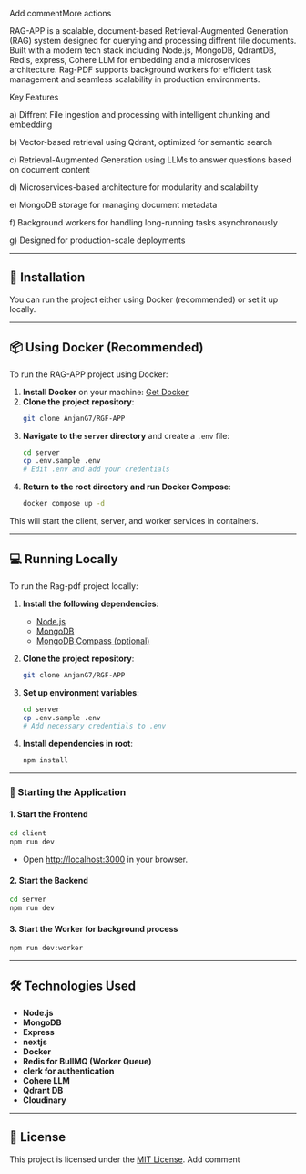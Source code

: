 Add commentMore actions

RAG-APP is a scalable, document-based Retrieval-Augmented Generation (RAG) system designed for querying and processing diffrent file documents. Built with a modern tech stack including Node.js, MongoDB, QdrantDB, Redis, express, Cohere LLM for embedding and a microservices architecture. Rag-PDF supports background workers for efficient task management and seamless scalability in production environments.

Key Features

a) Diffrent File ingestion and processing with intelligent chunking and embedding

b) Vector-based retrieval using Qdrant, optimized for semantic search 

c) Retrieval-Augmented Generation using LLMs to answer questions based on document content

d) Microservices-based architecture for modularity and scalability

e) MongoDB storage for managing document metadata 

f) Background workers for handling long-running tasks asynchronously

g) Designed for production-scale deployments


---

## 🏁 Installation

You can run the project either using Docker (recommended) or set it up locally.

---

## 📦 Using Docker (Recommended)

To run the RAG-APP project using Docker:

1. **Install Docker** on your machine: [Get Docker](https://docs.docker.com/get-docker/)
2. **Clone the project repository**:
   ```bash
   git clone AnjanG7/RGF-APP
   
   ```
3. **Navigate to the `server` directory** and create a `.env` file:
   ```bash
   cd server
   cp .env.sample .env
   # Edit .env and add your credentials
   ```
4. **Return to the root directory and run Docker Compose**:
   ```bash
   docker compose up -d
   ```

This will start the client, server, and worker services in containers.

---

## 💻 Running Locally

To run the Rag-pdf project locally:

1. **Install the following dependencies**:
   - [Node.js](https://nodejs.org/)
   - [MongoDB](https://www.mongodb.com/try/download/community)
   - [MongoDB Compass (optional)](https://www.mongodb.com/products/compass)

2. **Clone the project repository**:
   ```bash
   git clone AnjanG7/RGF-APP

   ```

3. **Set up environment variables**:
   ```bash
   cd server
   cp .env.sample .env
   # Add necessary credentials to .env
   ```

4. **Install dependencies in root**:
   ```bash
   npm install
   ```

---

### 🚀 Starting the Application

#### 1. Start the **Frontend**

```bash
cd client
npm run dev
```
- Open [http://localhost:3000](http://localhost:3000) in your browser.

#### 2. Start the **Backend**

```bash
cd server
npm run dev
```

#### 3. Start the **Worker for background process**

```bash
npm run dev:worker
```

---

## 🛠️ Technologies Used

- **Node.js**
- **MongoDB**
- **Express**
- **nextjs**
- **Docker**
- **Redis for BullMQ (Worker Queue)**
- **clerk for authentication**
- **Cohere LLM**
- **Qdrant DB**
- **Cloudinary**
---

## 📄 License

This project is licensed under the [MIT License](LICENSE).
Add comment